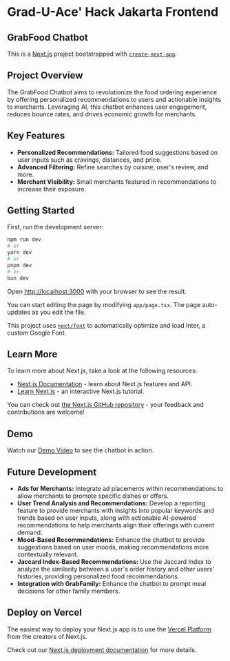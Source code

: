# Grad-U-Ace' Hack Jakarta Frontend
## GrabFood Chatbot

This is a [Next.js](https://nextjs.org/) project bootstrapped with [`create-next-app`](https://github.com/vercel/next.js/tree/canary/packages/create-next-app).

## Project Overview
The GrabFood Chatbot aims to revolutionize the food ordering experience by offering personalized recommendations to users and actionable insights to merchants. Leveraging AI, this chatbot enhances user engagement, reduces bounce rates, and drives economic growth for merchants.

## Key Features
- **Personalized Recommendations:** Tailored food suggestions based on user inputs such as cravings, distances, and price.
- **Advanced Filtering:** Refine searches by cuisine, user's review, and more.
- **Merchant Visibility:** Small merchants featured in recommendations to increase their exposure.

## Getting Started

First, run the development server:

```bash
npm run dev
# or
yarn dev
# or
pnpm dev
# or
bun dev
```

Open [http://localhost:3000](http://localhost:3000) with your browser to see the result.

You can start editing the page by modifying `app/page.tsx`. The page auto-updates as you edit the file.

This project uses [`next/font`](https://nextjs.org/docs/basic-features/font-optimization) to automatically optimize and load Inter, a custom Google Font.

## Learn More

To learn more about Next.js, take a look at the following resources:

- [Next.js Documentation](https://nextjs.org/docs) - learn about Next.js features and API.
- [Learn Next.js](https://nextjs.org/learn) - an interactive Next.js tutorial.

You can check out [the Next.js GitHub repository](https://github.com/vercel/next.js/) - your feedback and contributions are welcome!


## Demo
Watch our [Demo Video](https://) to see the chatbot in action.

## Future Development
- **Ads for Merchants:** Integrate ad placements within recommendations to allow merchants to promote specific dishes or offers.
- **User Trend Analysis and Recommendations:** Develop a reporting feature to provide merchants with insights into popular keywords and trends based on user inputs, along with actionable AI-powered recommendations to help merchants align their offerings with current demand.
- **Mood-Based Recommendations:** Enhance the chatbot to provide suggestions based on user moods, making recommendations more contextually relevant.
- **Jaccard Index-Based Recommendations:** Use the Jaccard Index to analyze the similarity between a user's order history and other users' histories, providing personalized food recommendations.
- **Integration with GrabFamily:** Enhance the chatbot to prompt meal decisions for other family members.

## Deploy on Vercel
The easiest way to deploy your Next.js app is to use the [Vercel Platform](https://vercel.com/new?utm_medium=default-template&filter=next.js&utm_source=create-next-app&utm_campaign=create-next-app-readme) from the creators of Next.js.

Check out our [Next.js deployment documentation](https://nextjs.org/docs/deployment) for more details.

